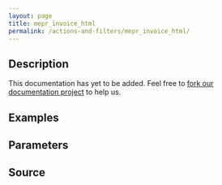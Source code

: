 ```yaml
---
layout: page
title: mepr_invoice_html
permalink: /actions-and-filters/mepr_invoice_html/
---
```


## Description

This documentation has yet to be added. Feel free to [fork our documentation project](https://github.com/caseproof/memberpress-docs) to help us.

## Examples


## Parameters


## Source

